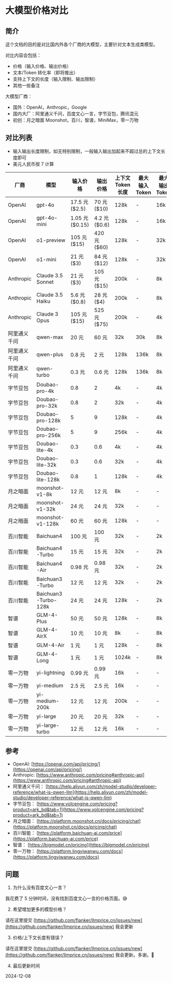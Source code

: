 # 大模型价格对比

## 简介

这个文档的目的是对比国内外各个厂商的大模型，主要针对文本生成类模型。

对比内容会包括：

- 价格（输入价格、输出价格）
- 文本/Token 转化率（即将推出）
- 支持上下文的长度（输入限制、输出限制）
- 其他一些备注

大模型厂商：

- 国外：OpenAI，Anthropic，Google
- 国内大厂：阿里通义千问，百度文心一言，字节豆包，腾讯混元
- 初创：月之暗面 Moonshot，百川，智谱，MiniMax，零一万物

## 对比列表

- 输入输出长度限制，如无特别限制，一般输入输出加起来不超过总的上下文长度即可
- 美元人民币按 7 计算

| 厂商         | 模型                 | 输入价格        | 输出价格      | 上下文 Token 长度 | 最大输入 Token | 最大输出 Token |
| ------------ | -------------------- | --------------- | ------------- | ----------------- | -------------- | -------------- |
| OpenAI       | gpt-4o               | 17.5 元 ($2.5)  | 70 元 ($10)   | 128k              | -              | 16k            |
| OpenAI       | gpt-4o-mini          | 1.05 元 ($0.15) | 4.2 元 ($0.6) | 128k              | -              | 16k            |
| OpenAI       | o1-preview           | 105 元 ($15)    | 420 元 ($60)  | 128k              | -              | 32k            |
| OpenAI       | o1-mini              | 21 元 ($3)      | 84 元 ($12)   | 128k              | -              | 32k            |
| Anthropic    | Claude 3.5 Sonnet    | 21 元 ($3)      | 105 元 ($15)  | 200k              | -              | 8k             |
| Anthropic    | Claude 3.5 Haiku     | 5.6 元 ($0.8)   | 28 元 ($4)    | 200k              | -              | 8k             |
| Anthropic    | Claude 3 Opus        | 105 元 ($15)    | 525 元 ($75)  | 200k              | -              | 4k             |
| 阿里通义千问 | qwen-max             | 20 元           | 60 元         | 32k               | 30k            | 8k             |
| 阿里通义千问 | qwen-plus            | 0.8 元          | 2 元          | 128k              | 136k           | 8k             |
| 阿里通义千问 | qwen-turbo           | 0.3 元          | 0.6 元        | 128k              | 136k           | 8k             |
| 字节豆包     | Doubao-pro-4k        | 0.8             | 2             | 4k                | -              | 4k             |
| 字节豆包     | Doubao-pro-32k       | 0.8             | 2             | 32k               | -              | 4k             |
| 字节豆包     | Doubao-pro-128k      | 5               | 9             | 128k              | -              | 4k             |
| 字节豆包     | Doubao-pro-256k      | 5               | 9             | 256k              | -              | 4k             |
| 字节豆包     | Doubao-lite-4k       | 0.3             | 0.6           | 4k                | -              | 4k             |
| 字节豆包     | Doubao-lite-32k      | 0.3             | 0.6           | 32k               | -              | 4k             |
| 字节豆包     | Doubao-lite-128k     | 0.8             | 1             | 128k              | -              | 4k             |
| 月之暗面     | moonshot-v1-8k       | 12 元           | 12 元         | 8k                | -              | -              |
| 月之暗面     | moonshot-v1-32k      | 24 元           | 24 元         | 32k               | -              | -              |
| 月之暗面     | moonshot-v1-128k     | 60 元           | 60 元         | 128k              | -              | -              |
| 百川智能     | Baichuan4            | 100 元          | 100 元        | 32k               | -              | 2k             |
| 百川智能     | Baichuan4-Turbo      | 15 元           | 15 元         | 32k               | -              | 2k             |
| 百川智能     | Baichuan4-Air        | 0.98 元         | 0.98 元       | 32k               | -              | 2k             |
| 百川智能     | Baichuan3-Turbo      | 12 元           | 12 元         | 32k               | -              | 2k             |
| 百川智能     | Baichuan3-Turbo-128k | 24 元           | 24 元         | 128k              | -              | 2k             |
| 智谱         | GLM-4-Plus           | 50 元           | 50 元         | 128k              | -              | 8k             |
| 智谱         | GLM-4-AirX           | 10 元           | 10 元         | 8k                | -              | 8k             |
| 智谱         | GLM-4-Air            | 1 元            | 1 元          | 128k              | -              | 8k             |
| 智谱         | GLM-4-Long           | 1 元            | 1 元          | 1024k             | -              | 8k             |
| 零一万物     | yi-lightning         | 0.99 元         | 0.99 元       | 16k               | -              | -              |
| 零一万物     | yi-medium            | 2.5 元          | 2.5 元        | 16k               | -              | -              |
| 零一万物     | yi-medium-200k       | 12 元           | 12 元         | 200k              | -              | -              |
| 零一万物     | yi-large             | 20 元           | 20 元         | 32k               | -              | -              |
| 零一万物     | yi-large-turbo       | 12 元           | 12 元         | 16k               | -              | -              |

## 参考

- OpenAI: [https://openai.com/api/pricing/](https://openai.com/api/pricing/)
- Anthropic: [https://www.anthropic.com/pricing#anthropic-api](https://www.anthropic.com/pricing#anthropic-api)
- 阿里通义千问： [https://help.aliyun.com/zh/model-studio/developer-reference/what-is-qwen-llm](https://help.aliyun.com/zh/model-studio/developer-reference/what-is-qwen-llm)
- 字节豆包： [https://www.volcengine.com/pricing?product=ark_bd&tab=1](https://www.volcengine.com/pricing?product=ark_bd&tab=1)
- 月之暗面： [https://platform.moonshot.cn/docs/pricing/chat](https://platform.moonshot.cn/docs/pricing/chat)
- 百川智能： [https://platform.baichuan-ai.com/price](https://platform.baichuan-ai.com/price)
- 智谱： [https://bigmodel.cn/pricing](https://bigmodel.cn/pricing)
- 零一万物： [https://platform.lingyiwanwu.com/docs](https://platform.lingyiwanwu.com/docs)

## 问题

1. 为什么没有百度文心一言？

我花费了 5 分钟时间，没有找到百度文心一言的价格页面。😅

2. 希望增加更多的模型价格？

请在这里提交 [https://github.com/flanker/llmprice.cn/issues/new](https://github.com/flanker/llmprice.cn/issues/new) 我会更新

3. 价格/上下文长度有错误？

请在这里提交 [https://github.com/flanker/llmprice.cn/issues/new](https://github.com/flanker/llmprice.cn/issues/new) 我会更新。多谢。🙏

4. 最后更新时间

2024-12-08
